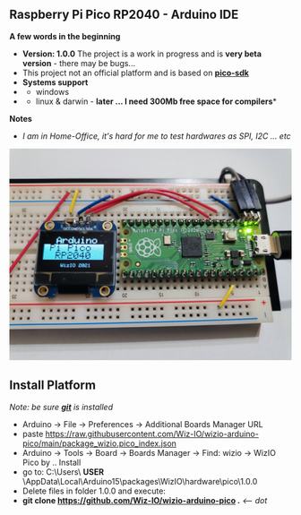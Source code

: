 ## Raspberry Pi Pico RP2040 - Arduino IDE

**A few words in the beginning**
* **Version: 1.0.0** The project is a work in progress and is **very beta version** - there may be bugs...
* This project not an official platform and is based on [**pico-sdk**](https://github.com/raspberrypi/pico-sdk)
* **Systems support**
* * windows
* * linux & darwin - **later ... I need 300Mb free space for compilers***

**Notes**
* _I am in Home-Office, it's hard for me to test hardwares as SPI, I2C ... etc_

![pico](https://raw.githubusercontent.com/Wiz-IO/LIB/master/pico/a1.jpg)

## Install Platform
_Note: be sure [**git**](https://git-scm.com/downloads) is installed_
* Arduino -> File -> Preferences -> Additional Boards Manager URL
* paste https://raw.githubusercontent.com/Wiz-IO/wizio-arduino-pico/main/package_wizio.pico_index.json
* Arduino -> Tools -> Board -> Boards Manager -> Find: wizio -> WizIO Pico by .. Install
* go to: C:\Users\ **USER** \AppData\Local\Arduino15\packages\WizIO\hardware\pico\1.0.0
* Delete files in folder 1.0.0 and execute:
* **git clone https://github.com/Wiz-IO/wizio-arduino-pico .** _<-- dot_


